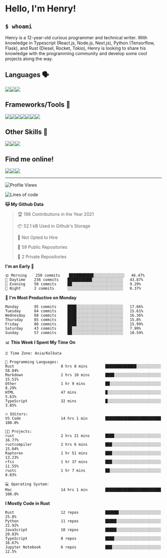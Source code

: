 
<h1>Hello, I'm Henry!</h1>

<h2><code>$ whoami</code></h2>

Henry is a 12-year-old curious programmer and technical writer. With knowledge in Typescript (React.js, Node.js, Next.js), Python (Tensorflow, Flask), and Rust (Diesel, Rocket, Tokio), Henry is looking to share his knowledge with the programming community and develop some cool projects along the way.

<h2>Languages 🗣️</h2>

<img src="https://img.shields.io/badge/typescript%20-%23007ACC.svg?&style=for-the-badge&logo=typescript&logoColor=white"/><img src="https://img.shields.io/badge/python%20-%2314354C.svg?&style=for-the-badge&logo=python&logoColor=white"/><img src="https://img.shields.io/badge/rust-%23000000.svg?&style=for-the-badge&logo=rust&logoColor=white"/>

<h2>Frameworks/Tools 🔧</h2>

<img src="https://img.shields.io/badge/express.js%20-%23404d59.svg?&style=for-the-badge"/><img src="https://img.shields.io/badge/react%20-%2320232a.svg?&style=for-the-badge&logo=react&logoColor=%2361DAFB"/><img src="https://img.shields.io/badge/tailwindcss%20-%2338B2AC.svg?&style=for-the-badge&logo=tailwind-css&logoColor=white"/><img src="https://img.shields.io/badge/flask%20-%23000.svg?&style=for-the-badge&logo=flask&logoColor=white"/><img src="https://img.shields.io/badge/firebase%20-%23039BE5.svg?&style=for-the-badge&logo=firebase"/><img src ="https://img.shields.io/badge/postgres-%23316192.svg?&style=for-the-badge&logo=postgresql&logoColor=white"/><img src="https://img.shields.io/badge/TensorFlow%20-%23FF6F00.svg?&style=for-the-badge&logo=TensorFlow&logoColor=white" />

<h2>Other Skills 🤹</h2>

<img src="https://img.shields.io/badge/git%20-%23F05033.svg?&style=for-the-badge&logo=git&logoColor=white"/><img src="https://img.shields.io/badge/github%20-%23121011.svg?&style=for-the-badge&logo=github&logoColor=white"/><img src="https://img.shields.io/badge/vercel%20-%23000000.svg?&style=for-the-badge&logo=vercel&logoColor=white"/>

<h2>Find me online!</h2>

<a target="_blank" href="https://dev.to/hb"><img src="https://img.shields.io/badge/dev.to-%2312100E.svg?&style=for-the-badge&logo=dev.to&logoColor=white"></img></a><a target="_blank" href="https://stackoverflow.com/users/13753914/henry"><img src="https://img.shields.io/badge/-Stack%20overflow-FE7A16?style=for-the-badge&logo=stack-overflow&logoColor=white"/></a><a target="_blank" href="https://twitter.com/henryboisdequin"><img src="https://img.shields.io/badge/henryboisdequin%20-%231DA1F2.svg?&style=for-the-badge&logo=Twitter&logoColor=white"></img></a>

---
<!--START_SECTION:waka-->
![Profile Views](http://img.shields.io/badge/Profile%20Views-26-blue)

![Lines of code](https://img.shields.io/badge/From%20Hello%20World%20I%27ve%20Written-242587%20lines%20of%20code-blue)

**🐱 My Github Data** 

> 🏆 198 Contributions in the Year 2021
 > 
> 📦 52.1 kB Used in Github's Storage 
 > 
> 🚫 Not Opted to Hire
 > 
> 📜 59 Public Repositories 
 > 
> 🔑 2 Private Repositories  
 > 
**I'm an Early 🐤** 

```text
🌞 Morning    250 commits    ███████████░░░░░░░░░░░░░░   46.47% 
🌆 Daytime    236 commits    ███████████░░░░░░░░░░░░░░   43.87% 
🌃 Evening    50 commits     ██░░░░░░░░░░░░░░░░░░░░░░░   9.29% 
🌙 Night      2 commits      ░░░░░░░░░░░░░░░░░░░░░░░░░   0.37%

```
📅 **I'm Most Productive on Monday** 

```text
Monday       95 commits     ████░░░░░░░░░░░░░░░░░░░░░   17.66% 
Tuesday      84 commits     ████░░░░░░░░░░░░░░░░░░░░░   15.61% 
Wednesday    88 commits     ████░░░░░░░░░░░░░░░░░░░░░   16.36% 
Thursday     85 commits     ████░░░░░░░░░░░░░░░░░░░░░   15.8% 
Friday       86 commits     ████░░░░░░░░░░░░░░░░░░░░░   15.99% 
Saturday     43 commits     ██░░░░░░░░░░░░░░░░░░░░░░░   7.99% 
Sunday       57 commits     ██░░░░░░░░░░░░░░░░░░░░░░░   10.59%

```


📊 **This Week I Spent My Time On** 

```text
⌚︎ Time Zone: Asia/Kolkata

💬 Programming Languages: 
Rust                     8 hrs 8 mins        ██████████████░░░░░░░░░░░   58.04% 
Markdown                 2 hrs 10 mins       ████░░░░░░░░░░░░░░░░░░░░░   15.51% 
Other                    1 hr 9 mins         ██░░░░░░░░░░░░░░░░░░░░░░░   8.29% 
HTML                     47 mins             █░░░░░░░░░░░░░░░░░░░░░░░░   5.63% 
TypeScript               32 mins             █░░░░░░░░░░░░░░░░░░░░░░░░   3.85%

🔥 Editors: 
VS Code                  14 hrs 1 min        █████████████████████████   100.0%

🐱‍💻 Projects: 
rust                     2 hrs 21 mins       ████░░░░░░░░░░░░░░░░░░░░░   16.77% 
rustcompiler             2 hrs 6 mins        ███░░░░░░░░░░░░░░░░░░░░░░   15.04% 
Raptorex                 1 hr 51 mins        ███░░░░░░░░░░░░░░░░░░░░░░   13.23% 
rfcs                     1 hr 37 mins        ███░░░░░░░░░░░░░░░░░░░░░░   11.55% 
rustc                    1 hr 7 mins         ██░░░░░░░░░░░░░░░░░░░░░░░   8.03%

💻 Operating System: 
Mac                      14 hrs 1 min        █████████████████████████   100.0%

```

**I Mostly Code in Rust** 

```text
Rust                     12 repos            ██████░░░░░░░░░░░░░░░░░░░   25.0% 
Python                   11 repos            █████░░░░░░░░░░░░░░░░░░░░   22.92% 
JavaScript               10 repos            █████░░░░░░░░░░░░░░░░░░░░   20.83% 
TypeScript               8 repos             ████░░░░░░░░░░░░░░░░░░░░░   16.67% 
Jupyter Notebook         6 repos             ███░░░░░░░░░░░░░░░░░░░░░░   12.5%

```



<!--END_SECTION:waka-->

